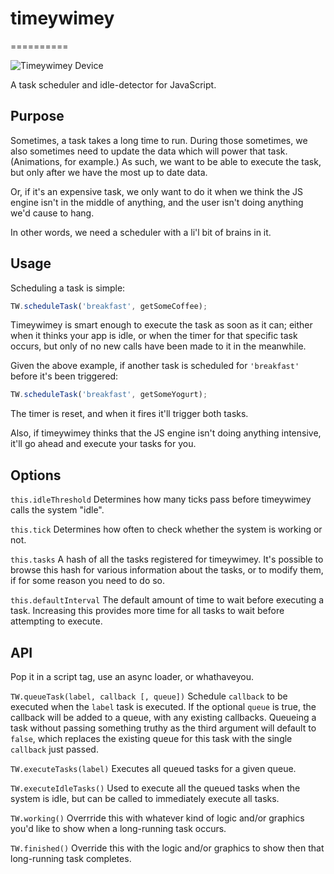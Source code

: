 # timeywimey
==========

![Timeywimey Device](http://25.media.tumblr.com/tumblr_lh1tjkLSkG1qa0q13o1_500.jpg)

A task scheduler and idle-detector for JavaScript.

## Purpose

Sometimes, a task takes a long time to run. During those sometimes, we also sometimes need to update the data which will power that task. (Animations, for example.) As such, we want to be able to execute the task, but only after we have the most up to date data.

Or, if it's an expensive task, we only want to do it when we think the JS engine isn't in the middle of anything, and the user isn't doing anything we'd cause to hang.

In other words, we need a scheduler with a li'l bit of brains in it.

## Usage

Scheduling a task is simple:

```javascript
TW.scheduleTask('breakfast', getSomeCoffee);
```

Timeywimey is smart enough to execute the task as soon as it can; either when it thinks your app is idle, or when the timer for that specific task occurs, but only of no new calls have been made to it in the meanwhile.

Given the above example, if another task is scheduled for `'breakfast'` before it's been triggered:

```javascript
TW.scheduleTask('breakfast', getSomeYogurt);
```

The timer is reset, and when it fires it'll trigger both tasks.

Also, if timeywimey thinks that the JS engine isn't doing anything intensive, it'll go ahead and execute your tasks for you.

## Options

`this.idleThreshold`
Determines how many ticks pass before timeywimey calls the system "idle".

`this.tick`
Determines how often to check whether the system is working or not.

`this.tasks`
A hash of all the tasks registered for timeywimey.  It's possible to browse this hash for various information about the tasks, or to modify them, if for some reason you need to do so.

`this.defaultInterval`
The default amount of time to wait before executing a task.  Increasing this provides more time for all tasks to wait before attempting to execute.

## API

Pop it in a script tag, use an async loader, or whathaveyou.

`TW.queueTask(label, callback [, queue])`
Schedule `callback` to be executed when the `label` task is executed.  If the optional `queue` is true, the callback will be added to a queue, with any existing callbacks.  Queueing a task without passing something truthy as the third argument will default to `false`, which replaces the existing queue for this task with the single `callback` just passed.

`TW.executeTasks(label)`
Executes all queued tasks for a given queue.

`TW.executeIdleTasks()`
Used to execute all the queued tasks when the system is idle, but can be called to immediately execute all tasks.

`TW.working()`
Overrride this with whatever kind of logic and/or graphics you'd like to show when a long-running task occurs.

`TW.finished()`
Override this with the logic and/or graphics to show then that long-running task completes.
